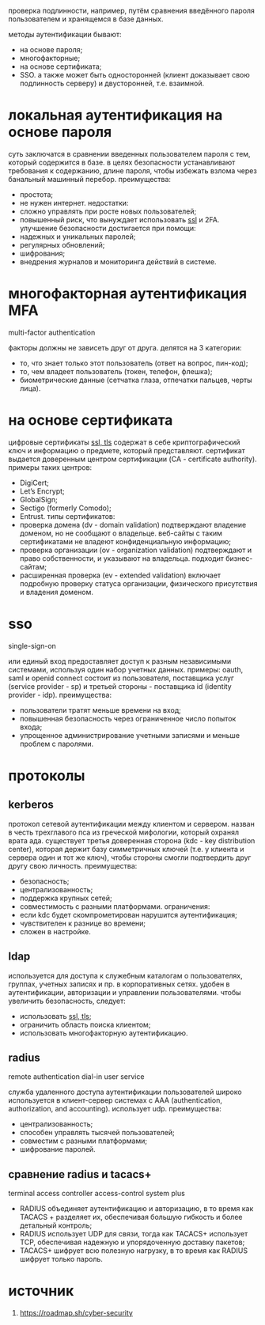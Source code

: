 проверка подлинности, например, путём сравнения введённого пароля пользователем и хранящемся в базе данных.

методы аутентификации бывают: 
- на основе пароля;
- многофакторные;
- на основе сертификата;
- SSO.
а также может быть односторонней (клиент доказывает свою подлинность серверу) и двусторонней, т.е. взаимной.
# локальная аутентификация на основе пароля

суть заключатся в сравнении введенных пользователем пароля с тем, который содержится в базе. в целях безопасности устанавливают требования к содержанию, длине пароля, чтобы избежать взлома через банальный машинный перебор.
преимущества:
- простота;
- не нужен интернет.
недостатки:
- сложно управлять при росте новых пользователей;
- повышенный риск, что вынуждает использовать [ssl](ssl-tls.md) и 2FA.
улучшение безопасности достигается при помощи:
- надежных и уникальных паролей;
- регулярных обновлений;
- шифрования;
- внедрения журналов и мониторинга действий в системе.
# многофакторная аутентификация MFA
multi-factor authentication

факторы должны не зависеть друг от друга. делятся на 3 категории:
- то, что знает только этот пользователь (ответ на вопрос, пин-код);
- то, чем владеет пользователь (токен, телефон, флешка);
- биометрические данные (сетчатка глаза, отпечатки пальцев, черты лица).
# на основе сертификата

цифровые сертификаты [ssl, tls](ssl-tls.md) содержат в себе криптографический ключ и информацию о предмете, который представляют. сертификат выдается доверенным центром сертификации (CA - certificate authority). примеры таких центров:
- DigiCert;
- Let’s Encrypt;
- GlobalSign;
- Sectigo (formerly Comodo);
- Entrust.
типы сертификатов:
- проверка домена (dv - domain validation) подтверждают владение доменом, но не сообщают о владельце. веб-сайты с таким сертификатами не владеют конфиденциальную информацию;
- проверка организации (ov - organization validation) подтверждают и право собственности, и указывают на владельца. подходит бизнес-сайтам;
- расширенная проверка (ev - extended validation) включает подробную проверку статуса организации, физического присутствия и владения доменом. 
# sso
single-sign-on

или единый вход предоставляет доступ к разным независимыми системами, используя один набор учетных данных.
примеры: oauth, saml и openid connect
состоит из пользователя, поставщика услуг (service provider - sp) и третьей стороны - поставщика id (identity provider - idp). 
преимущества:
- пользователи тратят меньше времени на вход;
- повышенная безопасность через ограниченное число попыток входа;
- упрощенное администрирование учетными записями и меньше проблем с паролями.
# протоколы
## kerberos

протокол сетевой аутентификации между клиентом и сервером. назван в честь трехглавого пса из греческой мифологии, который охранял врата ада.
существует третья доверенная сторона (kdc - key distribution center), которая держит базу симметричных ключей (т.е. у клиента и сервера один и тот же ключ), чтобы стороны смогли подтвердить друг другу свою личность. 
преимущества:
- безопасность;
- централизованность;
- поддержка крупных сетей;
- совместимость с разными платформами.
ограничения:
- если kdc будет скомпрометирован нарушится аутентификация;
- чувствителен к разнице во времени;
- сложен в настройке.
## ldap

используется для доступа к служебным каталогам о пользователях, группах, учетных записях и пр. в корпоративных сетях. удобен в аутентификации, авторизации и управлении пользователями. чтобы увеличить безопасность, следует:
- использовать [ssl, tls](ssl-tls.md);
- ограничить область поиска клиентом;
- использовать многофакторную аутентификацию.
## radius
remote authentication dial-in user service

служба удаленного доступа аутентификации пользователей широко используется в клиент-сервер системах с AAA (authentication, authorization, and accounting). использует udp. 
преимущества:
- централизованность;
- способен управлять тысячей пользователей;
- совместим с разными платформами;
- шифрование паролей.
## сравнение radius и tacacs+
terminal access controller access-control system plus

- RADIUS объединяет аутентификацию и авторизацию, в то время как TACACS + разделяет их, обеспечивая большую гибкость и более детальный контроль;
- RADIUS использует UDP для связи, тогда как TACACS+ использует TCP, обеспечивая надежную и упорядоченную доставку пакетов;
- TACACS+ шифрует всю полезную нагрузку, в то время как RADIUS шифрует только пароль.
# источник
1. https://roadmap.sh/cyber-security